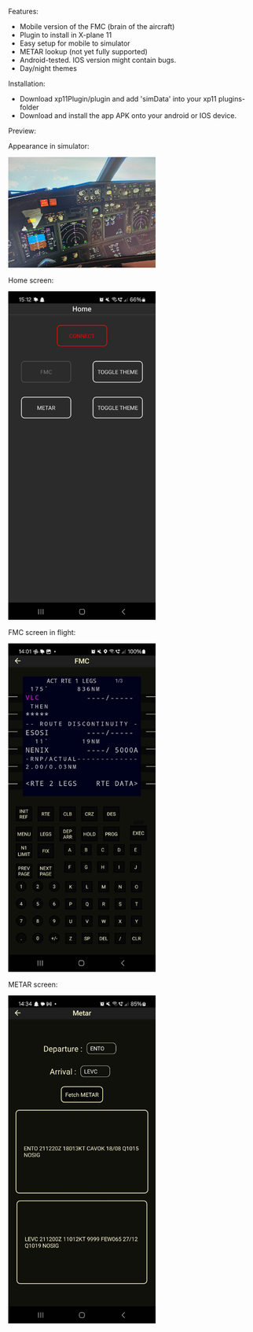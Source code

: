 Features:
- Mobile version of the FMC (brain of the aircraft)
- Plugin to install in X-plane 11
- Easy setup for mobile to simulator
- METAR lookup (not yet fully supported)
- Android-tested. IOS version might contain bugs.
- Day/night themes

Installation:

- Download xp11Plugin/plugin and add 'simData' into your xp11 plugins-folder
- Download and install the app APK onto your android or IOS device.

Preview:


Appearance in simulator:

<a href="previewImgs/zibo737cockpit.jpeg">
  <img src="previewImgs/zibo737cockpit.jpeg" alt="The Zibo 737 cockpit" width="300"/>
</a>

Home screen:

<a href="previewImgs/homeScreen_disconnected.jpg">
  <img src="previewImgs/homeScreen_disconnected.jpg" alt="Home screen disconnected" width="300"/>
</a>

FMC screen in flight: 

<a href="previewImgs/fmc_connected_night.jpg">
  <img src="previewImgs/fmc_connected_night.jpg" alt="FMC screen in flight" width="300"/>
</a>

METAR screen: 

<a href="previewImgs/metarScreen.jpg">
  <img src="previewImgs/metarScreen.jpg" alt="Metar screen" width="300"/>
</a>

